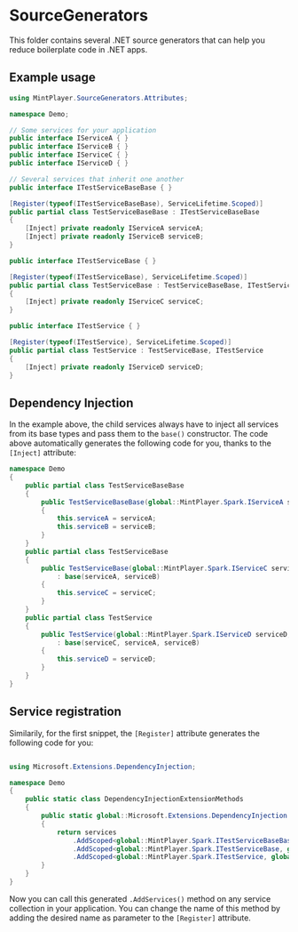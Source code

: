 # SourceGenerators
This folder contains several .NET source generators that can help you reduce boilerplate code in .NET apps.

## Example usage

```csharp
using MintPlayer.SourceGenerators.Attributes;

namespace Demo;

// Some services for your application
public interface IServiceA { }
public interface IServiceB { }
public interface IServiceC { }
public interface IServiceD { }

// Several services that inherit one another
public interface ITestServiceBaseBase { }

[Register(typeof(ITestServiceBaseBase), ServiceLifetime.Scoped)]
public partial class TestServiceBaseBase : ITestServiceBaseBase
{
    [Inject] private readonly IServiceA serviceA;
    [Inject] private readonly IServiceB serviceB;
}

public interface ITestServiceBase { }

[Register(typeof(ITestServiceBase), ServiceLifetime.Scoped)]
public partial class TestServiceBase : TestServiceBaseBase, ITestServiceBase
{
    [Inject] private readonly IServiceC serviceC;
}

public interface ITestService { }

[Register(typeof(ITestService), ServiceLifetime.Scoped)]
public partial class TestService : TestServiceBase, ITestService
{
    [Inject] private readonly IServiceD serviceD;
}
```


## Dependency Injection

In the example above, the child services always have to inject all services from its base types and pass them to the `base()` constructor.
The code above automatically generates the following code for you, thanks to the `[Inject]` attribute:

```csharp
namespace Demo
{
    public partial class TestServiceBaseBase
    {
        public TestServiceBaseBase(global::MintPlayer.Spark.IServiceA serviceA, global::MintPlayer.Spark.IServiceB serviceB)
        {
            this.serviceA = serviceA;
            this.serviceB = serviceB;
        }
    }
    public partial class TestServiceBase
    {
        public TestServiceBase(global::MintPlayer.Spark.IServiceC serviceC, global::MintPlayer.Spark.IServiceA serviceA, global::MintPlayer.Spark.IServiceB serviceB)
            : base(serviceA, serviceB)
        {
            this.serviceC = serviceC;
        }
    }
    public partial class TestService
    {
        public TestService(global::MintPlayer.Spark.IServiceD serviceD, global::MintPlayer.Spark.IServiceC serviceC, global::MintPlayer.Spark.IServiceA serviceA, global::MintPlayer.Spark.IServiceB serviceB)
            : base(serviceC, serviceA, serviceB)
        {
            this.serviceD = serviceD;
        }
    }
}
```

## Service registration
Similarily, for the first snippet, the `[Register]` attribute generates the following code for you:

```csharp

using Microsoft.Extensions.DependencyInjection;

namespace Demo
{
    public static class DependencyInjectionExtensionMethods
    {
        public static global::Microsoft.Extensions.DependencyInjection.IServiceCollection AddServices(this global::Microsoft.Extensions.DependencyInjection.IServiceCollection services)
        {
            return services
                .AddScoped<global::MintPlayer.Spark.ITestServiceBaseBase, global::MintPlayer.Spark.TestServiceBaseBase>()
                .AddScoped<global::MintPlayer.Spark.ITestServiceBase, global::MintPlayer.Spark.TestServiceBase>()
                .AddScoped<global::MintPlayer.Spark.ITestService, global::MintPlayer.Spark.TestService>();
        }
    }
}
```

Now you can call this generated `.AddServices()` method on any service collection in your application.
You can change the name of this method by adding the desired name as parameter to the `[Register]` attribute.
